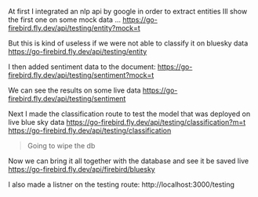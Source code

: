 At first I integrated an nlp api by google in order to extract entities
Ill show the first one on some mock data ...
https://go-firebird.fly.dev/api/testing/entity?mock=t

But this is kind of useless if we were not able to classify it on bluesky data
https://go-firebird.fly.dev/api/testing/entity



I then added sentiment data to the document: 
https://go-firebird.fly.dev/api/testing/sentiment?mock=t

We can see the results on some live data
https://go-firebird.fly.dev/api/testing/sentiment



Next I made the classification route to test the model that was deployed on live blue sky data
https://go-firebird.fly.dev/api/testing/classification?m=t
https://go-firebird.fly.dev/api/testing/classification


> Going to wipe the db 

Now we can bring it all together with the database and see it be saved live
https://go-firebird.fly.dev/api/firebird/bluesky



I also made a listner on the testing route: 
http://localhost:3000/testing

